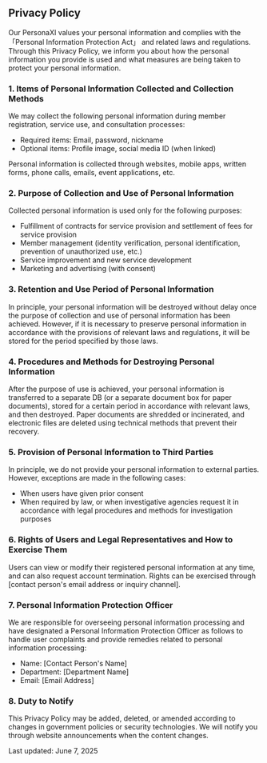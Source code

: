 ## Privacy Policy

Our PersonaXI values your personal information and complies with the 「Personal Information Protection Act」 and related laws and regulations. Through this Privacy Policy, we inform you about how the personal information you provide is used and what measures are being taken to protect your personal information.

### 1. Items of Personal Information Collected and Collection Methods

We may collect the following personal information during member registration, service use, and consultation processes:

*   Required items: Email, password, nickname
*   Optional items: Profile image, social media ID (when linked)

Personal information is collected through websites, mobile apps, written forms, phone calls, emails, event applications, etc.

### 2. Purpose of Collection and Use of Personal Information

Collected personal information is used only for the following purposes:

*   Fulfillment of contracts for service provision and settlement of fees for service provision
*   Member management (identity verification, personal identification, prevention of unauthorized use, etc.)
*   Service improvement and new service development
*   Marketing and advertising (with consent)

### 3. Retention and Use Period of Personal Information

In principle, your personal information will be destroyed without delay once the purpose of collection and use of personal information has been achieved. However, if it is necessary to preserve personal information in accordance with the provisions of relevant laws and regulations, it will be stored for the period specified by those laws.

### 4. Procedures and Methods for Destroying Personal Information

After the purpose of use is achieved, your personal information is transferred to a separate DB (or a separate document box for paper documents), stored for a certain period in accordance with relevant laws, and then destroyed. Paper documents are shredded or incinerated, and electronic files are deleted using technical methods that prevent their recovery.

### 5. Provision of Personal Information to Third Parties

In principle, we do not provide your personal information to external parties. However, exceptions are made in the following cases:

*   When users have given prior consent
*   When required by law, or when investigative agencies request it in accordance with legal procedures and methods for investigation purposes

### 6. Rights of Users and Legal Representatives and How to Exercise Them

Users can view or modify their registered personal information at any time, and can also request account termination. Rights can be exercised through [contact person's email address or inquiry channel].

### 7. Personal Information Protection Officer

We are responsible for overseeing personal information processing and have designated a Personal Information Protection Officer as follows to handle user complaints and provide remedies related to personal information processing:

*   Name: [Contact Person's Name]
*   Department: [Department Name]
*   Email: [Email Address]

### 8. Duty to Notify

This Privacy Policy may be added, deleted, or amended according to changes in government policies or security technologies. We will notify you through website announcements when the content changes.

Last updated: June 7, 2025